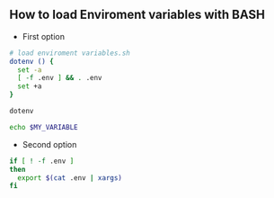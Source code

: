 ## How to load Enviroment variables with BASH

- First option

```bash
# load enviroment variables.sh
dotenv () {
  set -a
  [ -f .env ] && . .env
  set +a
}

dotenv

echo $MY_VARIABLE
``` 

- Second option

```bash
if [ ! -f .env ]
then
  export $(cat .env | xargs)
fi
``` 

